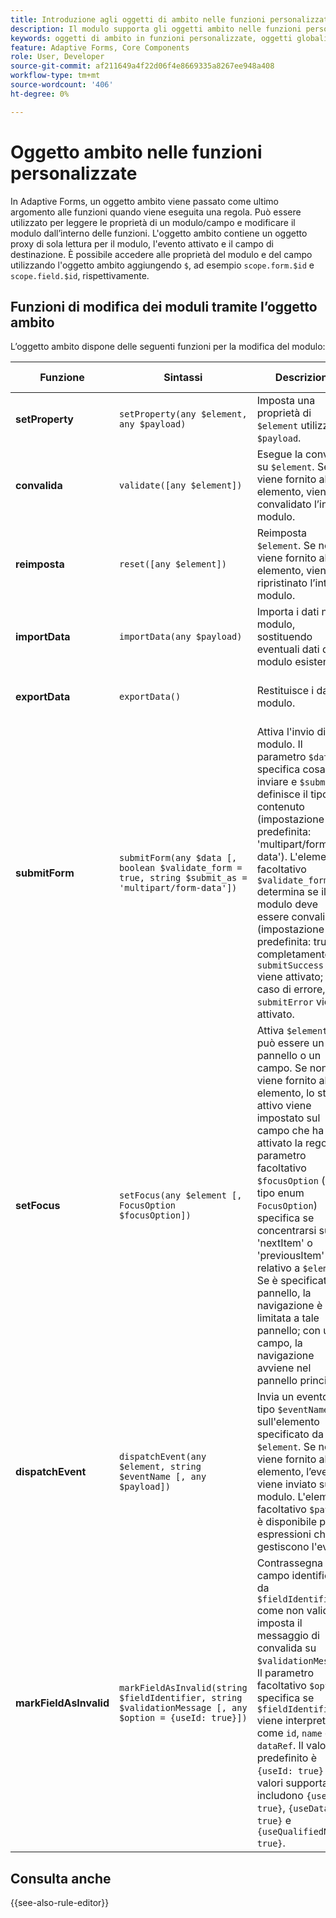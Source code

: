 ```yaml
---
title: Introduzione agli oggetti di ambito nelle funzioni personalizzate
description: Il modulo supporta gli oggetti ambito nelle funzioni personalizzate che vengono passati come ultimo argomento alle funzioni quando viene eseguita la regola.
keywords: oggetti di ambito in funzioni personalizzate, oggetti globali, oggetti campo.
feature: Adaptive Forms, Core Components
role: User, Developer
source-git-commit: af211649a4f22d06f4e8669335a8267ee948a408
workflow-type: tm+mt
source-wordcount: '406'
ht-degree: 0%

---
```



# Oggetto ambito nelle funzioni personalizzate

In Adaptive Forms, un oggetto ambito viene passato come ultimo argomento alle funzioni quando viene eseguita una regola. Può essere utilizzato per leggere le proprietà di un modulo/campo e modificare il modulo dall’interno delle funzioni. L&#39;oggetto ambito contiene un oggetto proxy di sola lettura per il modulo, l&#39;evento attivato e il campo di destinazione. È possibile accedere alle proprietà del modulo e del campo utilizzando l&#39;oggetto ambito aggiungendo `$`, ad esempio `scope.form.$id` e `scope.field.$id`, rispettivamente.

## Funzioni di modifica dei moduli tramite l’oggetto ambito

L’oggetto ambito dispone delle seguenti funzioni per la modifica del modulo:

| Funzione | Sintassi | Descrizione | Esempio di codice |
|-----------------|----------------------------------------------------------------------------------------------------|--------------------------------------------------------------------------------------------------------------|-----------------------------|
| **setProperty** | `setProperty(any $element, any $payload)` | Imposta una proprietà di `$element` utilizzando `$payload`. | [Fare clic qui](/help/forms/custom-function-core-components-use-cases.md#show-a-panel-using-the-setproperty-rule) per visualizzare l&#39;esempio. |
| **convalida** | `validate([any $element])` | Esegue la convalida su `$element`. Se non viene fornito alcun elemento, viene convalidato l’intero modulo. | [Fare clic qui](/help/forms/custom-function-core-components-use-cases.md#validate-the-field) per visualizzare l&#39;esempio. |
| **reimposta** | `reset([any $element])` | Reimposta `$element`. Se non viene fornito alcun elemento, viene ripristinato l’intero modulo. | [Fare clic qui](/help/forms/custom-function-core-components-use-cases.md#reset-a-panel) per visualizzare l&#39;esempio. |
| **importData** | `importData(any $payload)` | Importa i dati nel modulo, sostituendo eventuali dati del modulo esistenti. | [Fare clic qui](/help/forms/custom-function-core-components-use-cases.md#pre-fill-the-field-with-a-value-when-the-form-loads) per visualizzare l&#39;esempio. |
| **exportData** | `exportData()` | Restituisce i dati del modulo. | [Fare clic qui](/help/forms/custom-function-core-components-use-cases.md#submit-altered-data-to-the-server) per visualizzare l&#39;esempio. |
| **submitForm** | `submitForm(any $data [, boolean $validate_form = true, string $submit_as = 'multipart/form-data'])` | Attiva l&#39;invio di un modulo. Il parametro `$data` specifica cosa inviare e `$submit_as` definisce il tipo di contenuto (impostazione predefinita: &#39;multipart/form-data&#39;). L&#39;elemento facoltativo `$validate_form` determina se il modulo deve essere convalidato (impostazione predefinita: true). Al completamento, `submitSuccess` viene attivato; in caso di errore, `submitError` viene attivato. | [Fare clic qui](/help/forms/custom-function-core-components-use-cases.md#submit-altered-data-to-the-server) per visualizzare l&#39;esempio. |
| **setFocus** | `setFocus(any $element [, FocusOption $focusOption])` | Attiva `$element`, che può essere un pannello o un campo. Se non viene fornito alcun elemento, lo stato attivo viene impostato sul campo che ha attivato la regola. Il parametro facoltativo `$focusOption` (di tipo enum `FocusOption`) specifica se concentrarsi su &#39;nextItem&#39; o &#39;previousItem&#39; relativo a `$element`. Se è specificato un pannello, la navigazione è limitata a tale pannello; con un campo, la navigazione avviene nel pannello principale. | [Fare clic qui](/help/forms/custom-function-core-components-use-cases.md#set-focus-on-the-specific-field) per visualizzare l&#39;esempio. |
| **dispatchEvent** | `dispatchEvent(any $element, string $eventName [, any $payload])` | Invia un evento di tipo `$eventName` sull&#39;elemento specificato da `$element`. Se non viene fornito alcun elemento, l’evento viene inviato sul modulo. L&#39;elemento facoltativo `$payload` è disponibile per le espressioni che gestiscono l&#39;evento. | [Fare clic qui](/help/forms/custom-function-core-components-use-cases.md#add-or-delete-repeatable-panel-using-the-dispatchevent-property) per visualizzare l&#39;esempio. |
| **markFieldAsInvalid** | `markFieldAsInvalid(string $fieldIdentifier, string $validationMessage [, any $option = {useId: true}])` | Contrassegna il campo identificato da `$fieldIdentifier` come non valido e imposta il messaggio di convalida su `$validationMessage`. Il parametro facoltativo `$option` specifica se `$fieldIdentifier` viene interpretato come `id`, `name` o `dataRef`. Il valore predefinito è `{useId: true}` e i valori supportati includono `{useId: true}`, `{useDataRef: true}` e `{useQualifiedName: true}`. | [Fare clic qui](/help/forms/custom-function-core-components-use-cases.md#to-display-a-custom-message-at-the-field-level-and-marking-the-field-as-invalid) per visualizzare l&#39;esempio. |

## Consulta anche

{{see-also-rule-editor}}